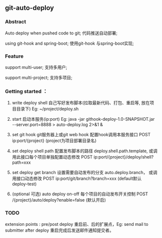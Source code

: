 
## git-auto-deploy

### Abstract

Auto deploy when pushed code to git;  代码推送自动部署;

using git-hook and spring-boot; 使用git-hook 与spring-boot实现;

### Feature

support multi-user; 支持多用户;

support multi-project; 支持多项目;

### Getting started ：
1. write deploy shell 自己写好发布脚本(拉取最新代码、打包、重启等, 放在项目目录下)
    Eg: ~/project/deploy.sh

2. start 启动本服务(ip:port) 
    Eg: java -jar githook-deploy-1.0-SNAPSHOT.jar --server.port=8888 > auto-deploy.log 2>&1 &

3. set git hook git服务器上或git web hook 配置hook调用本服务接口 
    POST ip:port/{project}
    (project为项目部署目录名)

4. set deploy shell path 配置发布脚本的路径 deploy.shell.path.template, 
    或调用此接口每个项目单独配置动态修改 
    POST ip:port/{project}/deploy/shell?path=xxx

5. set deploy get branch 设置需要自动发布的分支 auto.deploy.branch，
    或调用接口动态修改 POST ip:port/git/branch?branch=xxx (default默认 deploy-test)

6. (optional 可选) auto deploy on-off 每个项目的自动发布开关控制 
    POST /{project}/auto/deploy?enable=false (默认开启)

### TODO
extension points : pre/post deploy 重启前、后的扩展点，Eg: send mail to submitter after deploy 重启完成后发送邮件通知提交者。
